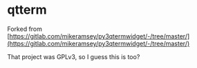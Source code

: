 # qtterm

Forked from [https://gitlab.com/mikeramsey/py3qtermwidget/-/tree/master/](https://gitlab.com/mikeramsey/py3qtermwidget/-/tree/master/)

That project was GPLv3, so I guess this is too?
